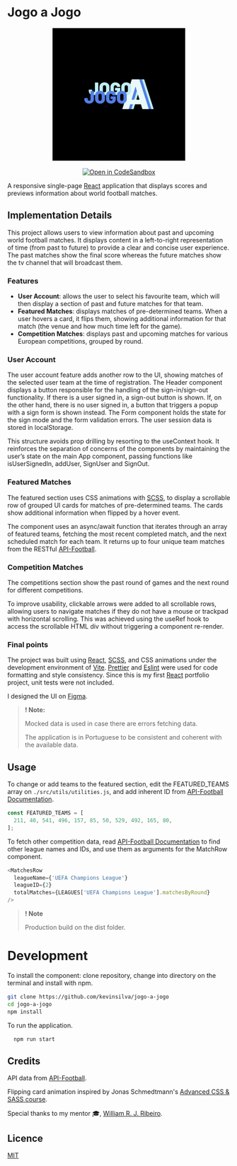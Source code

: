 # Jogo a Jogo

<p align="center"><img src="./src/assets/logo.jpg" width="300"></p>

<div align="center">

<a href="">[![Open in CodeSandbox](https://img.shields.io/badge/Open%20in-CodeSandbox-success?style=flat-square&logo=codesandbox)](https://codesandbox.io/p/github/kevinsilva/guitarWC/csb-guitarWC?file=%2FREADME.md)</a>

</div>

A responsive single-page [React](https://reactjs.org/) application that displays scores and previews information about world football matches.

## Implementation Details

This project allows users to view information about past and upcoming world football matches. It displays content in a left-to-right representation of time (from past to future) to provide a clear and concise user experience. The past matches show the final score whereas the future matches show the tv channel that will broadcast them.

### Features

- **User Account**: allows the user to select his favourite team, which will then display a section of past and future matches for that team.
- **Featured Matches**: displays matches of pre-determined teams. When a user hovers a card, it flips them, showing additional information for that match (the venue and how much time left for the game).
- **Competition Matches**: displays past and upcoming matches for various European competitions, grouped by round.

### User Account

The user account feature adds another row to the UI, showing matches of the selected user team at the time of registration. The Header component displays a button responsible for the handling of the sign-in/sign-out functionality. If there is a user signed in, a sign-out button is shown. If, on the other hand, there is no user signed in, a button that triggers a popup with a sign form is shown instead. The Form component holds the state for the sign mode and the form validation errors. The user session data is stored in localStorage. 

This structure avoids prop drilling by resorting to the useContext hook. It reinforces the separation of concerns of the components by maintaining the user’s state on the main App component, passing functions like isUserSignedIn, addUser, SignUser and SignOut. 

### Featured Matches 

The featured section uses CSS animations with [SCSS](https://sass-lang.com/), to display a scrollable row of grouped UI cards for matches of pre-determined teams. The cards show additional information when flipped by a hover event. 

The component uses an async/await function that iterates through an array of featured teams, fetching the most recent completed match, and the next scheduled match  for each team. It returns up to four unique team matches from the RESTful [API-Football](https://www.api-football.com/documentation-v3#section/Authentication/RAPIDAPI-Account).


### Competition Matches

The competitions section show the past round of games and the next round for different competitions. 

To improve usability, clickable arrows were added to all scrollable rows, allowing users to navigate matches if they do not have a mouse or trackpad with horizontal scrolling. This was achieved using the useRef hook to access the scrollable HTML div without triggering a component re-render.

### Final points

The project was built using [React](https://reactjs.org/), [SCSS](https://sass-lang.com/), and CSS animations under the development environment of [Vite](https://vitejs.dev/). [Prettier](https://prettier.io/) and [Eslint](https://eslint.org/) were used for code formatting and style consistency. Since this is my first [React](https://reactjs.org/) portfolio project, unit tests were not included.

I designed the UI on [Figma](https://www.figma.com/).

> **! Note:**
>
> Mocked data is used in case there are errors fetching data. 
>
> The application is in Portuguese to be consistent and coherent with the available data. 

## Usage

To change or add teams to the featured section, edit the FEATURED_TEAMS array on `./src/utils/utilities.js`, and add inherent ID from [API-Football Documentation](https://www.api-football.com/documentation-v3#section/Authentication/RAPIDAPI-Account).

```js
const FEATURED_TEAMS = [
  211, 40, 541, 496, 157, 85, 50, 529, 492, 165, 80,
];
```


To fetch other competition data, read [API-Football Documentation](https://www.api-football.com/documentation-v3#section/Authentication/RAPIDAPI-Account) to find other league names and IDs, and use them as arguments for the MatchRow component. 

```js
<MatchesRow
  leagueName={'UEFA Champions League'}
  leagueID={2}
  totalMatches={LEAGUES['UEFA Champions League'].matchesByRound}
/>
```


> **! Note**
>
> Production build on the dist folder.

# Development

To install the component: clone repository, change into directory on the terminal and install with npm.

```bash
git clone https://github.com/kevinsilva/jogo-a-jogo
cd jogo-a-jogo
npm install
```

To run the application.

```bash
  npm run start
```

## Credits

API data from [API-Football](https://www.api-football.com/documentation-v3#section/Authentication/RAPIDAPI-Account).

Flipping card animation inspired by Jonas Schmedtmann's [Advanced CSS & SASS course](https://www.udemy.com/course/advanced-css-and-sass/).

Special thanks to my mentor 🎓, [William R. J. Ribeiro](https://github.com/williamrjribeiro/).

## Licence

[MIT](https://choosealicense.com/licenses/mit/)
